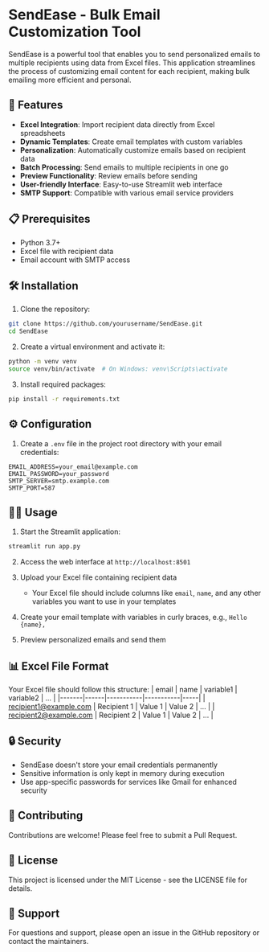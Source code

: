 # SendEase - Bulk Email Customization Tool

SendEase is a powerful tool that enables you to send personalized emails to multiple recipients using data from Excel files. This application streamlines the process of customizing email content for each recipient, making bulk emailing more efficient and personal.


## 🚀 Features

- **Excel Integration**: Import recipient data directly from Excel spreadsheets
- **Dynamic Templates**: Create email templates with custom variables
- **Personalization**: Automatically customize emails based on recipient data
- **Batch Processing**: Send emails to multiple recipients in one go
- **Preview Functionality**: Review emails before sending
- **User-friendly Interface**: Easy-to-use Streamlit web interface
- **SMTP Support**: Compatible with various email service providers

## 📋 Prerequisites

- Python 3.7+
- Excel file with recipient data
- Email account with SMTP access

## 🛠️ Installation

1. Clone the repository:
```bash
git clone https://github.com/yourusername/SendEase.git
cd SendEase
```

2. Create a virtual environment and activate it:
```bash
python -m venv venv
source venv/bin/activate  # On Windows: venv\Scripts\activate
```

3. Install required packages:
```bash
pip install -r requirements.txt
```

## ⚙️ Configuration

1. Create a `.env` file in the project root directory with your email credentials:
```
EMAIL_ADDRESS=your_email@example.com
EMAIL_PASSWORD=your_password
SMTP_SERVER=smtp.example.com
SMTP_PORT=587
```

## 🧑‍💻 Usage

1. Start the Streamlit application:
```bash
streamlit run app.py
```

2. Access the web interface at `http://localhost:8501`

3. Upload your Excel file containing recipient data
   - Your Excel file should include columns like `email`, `name`, and any other variables you want to use in your templates

4. Create your email template with variables in curly braces, e.g., `Hello {name},`

5. Preview personalized emails and send them

## 📊 Excel File Format

Your Excel file should follow this structure:
| email | name | variable1 | variable2 | ... |
|-------|------|-----------|-----------|-----|
| recipient1@example.com | Recipient 1 | Value 1 | Value 2 | ... |
| recipient2@example.com | Recipient 2 | Value 1 | Value 2 | ... |

## 🔒 Security

- SendEase doesn't store your email credentials permanently
- Sensitive information is only kept in memory during execution
- Use app-specific passwords for services like Gmail for enhanced security

## 🤝 Contributing

Contributions are welcome! Please feel free to submit a Pull Request.

## 📝 License

This project is licensed under the MIT License - see the LICENSE file for details.

## 📧 Support

For questions and support, please open an issue in the GitHub repository or contact the maintainers.

